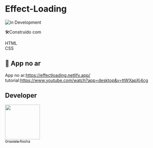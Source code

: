 # Effect-Loading

![in Development](https://img.shields.io/badge/Animation%20-%20clock-green) 


🛠️Construído com

HTML <br>
CSS <br>


## 🚀 App no ar

App no ar:https://effectloading.netlify.app/
tutorial:https://www.youtube.com/watch?app=desktop&v=ttWXapXj4cg


## Developer

[<img src="https://avatars.githubusercontent.com/u/104076058?v=4" width=115><br><sub>Grasiele Rocha</sub>](https://github.com/GrasieleRocha) 
